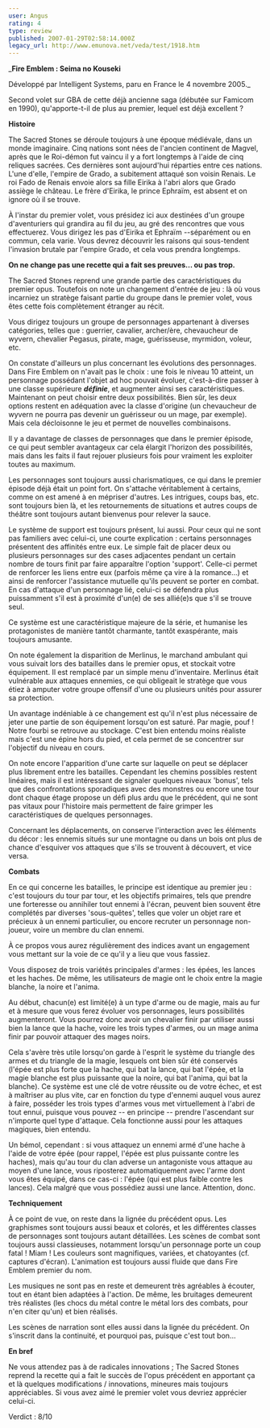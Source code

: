 ```yaml
---
user: Angus
rating: 4
type: review
published: 2007-01-29T02:58:14.000Z
legacy_url: http://www.emunova.net/veda/test/1918.htm
---
```

_**Fire Emblem : Seima no Kouseki**  

  

Développé par Intelligent Systems, paru en France le 4 novembre 2005\._  

  

Second volet sur GBA de cette déjà ancienne saga (débutée sur Famicom en 1990), qu'apporte-t-il de plus au premier, lequel est déjà excellent ?  

  

**Histoire**  

  

The Sacred Stones se déroule toujours à une époque médiévale, dans un monde imaginaire. Cinq nations sont nées de l'ancien continent de Magvel, après que le Roi-démon fut vaincu il y a fort longtemps à l'aide de cinq reliques sacrées. Ces dernières sont aujourd'hui réparties entre ces nations. L'une d'elle, l'empire de Grado, a subitement attaqué son voisin Renais. Le roi Fado de Renais envoie alors sa fille Eirika à l'abri alors que Grado assiège le château. Le frère d'Eirika, le prince Ephraïm, est absent et on ignore où il se trouve.  

  

À l'instar du premier volet, vous présidez ici aux destinées d'un groupe d'aventuriers qui grandira au fil du jeu, au gré des rencontres que vous effectuerez. Vous dirigez les pas d'Eirika et Ephraïm --séparément ou en commun, cela varie. Vous devrez découvrir les raisons qui sous-tendent l'invasion brutale par l'empire Grado, et cela vous prendra longtemps.  

  

**On ne change pas une recette qui a fait ses preuves... ou pas trop.**  

  

The Sacred Stones reprend une grande partie des caractéristiques du premier opus. Toutefois on note un changement d'entrée de jeu : là où vous incarniez un stratège faisant partie du groupe dans le premier volet, vous êtes cette fois complètement étranger au récit.  

  

Vous dirigez toujours un groupe de personnages appartenant à diverses catégories, telles que : guerrier, cavalier, archer/ère, chevaucheur de wyvern, chevalier Pegasus, pirate, mage, guérisseuse, myrmidon, voleur, etc.  

On constate d'ailleurs un plus concernant les évolutions des personnages. Dans Fire Emblem on n'avait pas le choix : une fois le niveau 10 atteint, un personnage possédant l'objet ad hoc pouvait évoluer, c'est-à-dire passer à une classe supérieure **_définie_**, et augmenter ainsi ses caractéristiques. Maintenant on peut choisir entre deux possibilités. Bien sûr, les deux options restent en adéquation avec la classe d'origine (un chevaucheur de wyvern ne pourra pas devenir un guérisseur ou un mage, par exemple). Mais cela décloisonne le jeu et permet de nouvelles combinaisons.  

Il y a davantage de classes de personnages que dans le premier épisode, ce qui peut sembler avantageux car cela élargit l'horizon des possibilités, mais dans les faits il faut rejouer plusieurs fois pour vraiment les exploiter toutes au maximum.  

  

Les personnages sont toujours aussi charismatiques, ce qui dans le premier épisode déjà était un point fort. On s'attache véritablement à certains, comme on est amené à en mépriser d'autres. Les intrigues, coups bas, etc. sont toujours bien là, et les retournements de situations et autres coups de théâtre sont toujours autant bienvenus pour relever la sauce.  

  

Le système de support est toujours présent, lui aussi. Pour ceux qui ne sont pas familiers avec celui-ci, une courte explication : certains personnages présentent des affinités entre eux. Le simple fait de placer deux ou plusieurs personnages sur des cases adjacentes pendant un certain nombre de tours finit par faire apparaître l'option 'support'. Celle-ci permet de renforcer les liens entre eux (parfois même ça vire à la romance...) et ainsi de renforcer l'assistance mutuelle qu'ils peuvent se porter en combat. En cas d'attaque d'un personnage lié, celui-ci se défendra plus puissamment s'il est à proximité d'un(e) de ses allié(e)s que s'il se trouve seul.  

Ce système est une caractéristique majeure de la série, et humanise les protagonistes de manière tantôt charmante, tantôt exaspérante, mais toujours amusante.  

  

On note également la disparition de Merlinus, le marchand ambulant qui vous suivait lors des batailles dans le premier opus, et stockait votre équipement. Il est remplacé par un simple menu d'inventaire. Merlinus était vulnérable aux attaques ennemies, ce qui obligeait le stratège que vous étiez à amputer votre groupe offensif d'une ou plusieurs unités pour assurer sa protection.  

Un avantage indéniable à ce changement est qu'il n'est plus nécessaire de jeter une partie de son équipement lorsqu'on est saturé. Par magie, pouf ! Notre fourbi se retrouve au stockage. C'est bien entendu moins réaliste mais c'est une épine hors du pied, et cela permet de se concentrer sur l'objectif du niveau en cours.  

  

On note encore l'apparition d'une carte sur laquelle on peut se déplacer plus librement entre les batailles. Cependant les chemins possibles restent linéaires, mais il est intéressant de signaler quelques niveaux 'bonus', tels que des confrontations sporadiques avec des monstres ou encore une tour dont chaque étage propose un défi plus ardu que le précédent, qui ne sont pas vitaux pour l'histoire mais permettent de faire grimper les caractéristiques de quelques personnages.  

  

Concernant les déplacements, on conserve l'interaction avec les éléments du décor : les ennemis situés sur une montagne ou dans un bois ont plus de chance d'esquiver vos attaques que s'ils se trouvent à découvert, et vice versa.  

  

**Combats**  

  

En ce qui concerne les batailles, le principe est identique au premier jeu : c'est toujours du tour par tour, et les objectifs primaires, tels que prendre une forteresse ou annihiler tout ennemi à l'écran, peuvent bien souvent être complétés par diverses 'sous-quêtes', telles que voler un objet rare et précieux à un ennemi particulier, ou encore recruter un personnage non-joueur, voire un membre du clan ennemi.  

À ce propos vous aurez régulièrement des indices avant un engagement vous mettant sur la voie de ce qu'il y a lieu que vous fassiez.  

  

Vous disposez de trois variétés principales d'armes : les épées, les lances et les haches. De même, les utilisateurs de magie ont le choix entre la magie blanche, la noire et l'anima.  

Au début, chacun(e) est limité(e) à un type d'arme ou de magie, mais au fur et à mesure que vous ferez évoluer vos personnages, leurs possibilités augmenteront. Vous pourrez donc avoir un chevalier finir par utiliser aussi bien la lance que la hache, voire les trois types d'armes, ou un mage anima finir par pouvoir attaquer des mages noirs.  

  

Cela s'avère très utile lorsqu'on garde à l'esprit le système du triangle des armes et du triangle de la magie, lesquels ont bien sûr été conservés (l'épée est plus forte que la hache, qui bat la lance, qui bat l'épée, et la magie blanche est plus puissante que la noire, qui bat l'anima, qui bat la blanche). Ce système est une clé de votre réussite ou de votre échec, et est à maîtriser au plus vite, car en fonction du type d'ennemi auquel vous aurez à faire, posséder les trois types d'armes vous met virtuellement à l'abri de tout ennui, puisque vous pouvez -- en principe -- prendre l'ascendant sur n'importe quel type d'attaque. Cela fonctionne aussi pour les attaques magiques, bien entendu.  

  

Un bémol, cependant : si vous attaquez un ennemi armé d'une hache à l'aide de votre épée (pour rappel, l'épée est plus puissante contre les haches), mais qu'au tour du clan adverse un antagoniste vous attaque au moyen d'une lance, vous riposterez automatiquement avec l'arme dont vous êtes équipé, dans ce cas-ci : l'épée (qui est plus faible contre les lances). Cela malgré que vous possédiez aussi une lance. Attention, donc.  

  

**Techniquement**  

  

À ce point de vue, on reste dans la lignée du précédent opus. Les graphismes sont toujours aussi beaux et colorés, et les différentes classes de personnages sont toujours autant détaillées. Les scènes de combat sont toujours aussi classieuses, notamment lorsqu'un personnage porte un coup fatal ! Miam ! Les couleurs sont magnifiques, variées, et chatoyantes (cf. captures d'écran). L'animation est toujours aussi fluide que dans Fire Emblem premier du nom.  

  

Les musiques ne sont pas en reste et demeurent très agréables à écouter, tout en étant bien adaptées à l'action. De même, les bruitages demeurent très réalistes (les chocs du métal contre le métal lors des combats, pour n'en citer qu'un) et bien réalisés.  

  

Les scènes de narration sont elles aussi dans la lignée du précédent. On s'inscrit dans la continuité, et pourquoi pas, puisque c'est tout bon...  

  

**En bref**  

  

Ne vous attendez pas à de radicales innovations ; The Sacred Stones reprend la recette qui a fait le succès de l'opus précédent en apportant ça et là quelques modifications / innovations, mineures mais toujours appréciables. Si vous avez aimé le premier volet vous devriez apprécier celui-ci.  

  

Verdict : 8/10